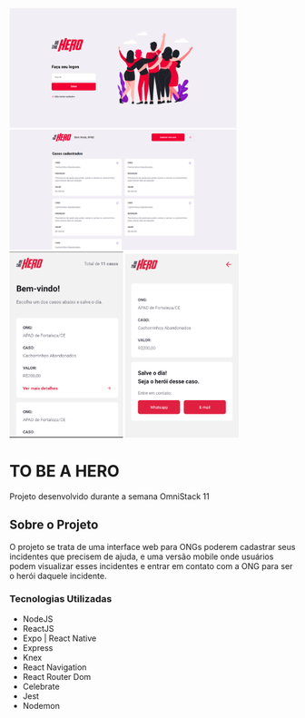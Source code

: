 
 <img src="/assets/logon.png" width=400>   <img src="/assets/profile.png" width=400>
 <img src="/assets/mobile-dashboard.png" width=200>   <img src="/assets/mobile-incident.png" width=200>

# TO BE A HERO

Projeto desenvolvido durante a semana OmniStack 11

## Sobre o Projeto

O projeto se trata de uma interface web para ONGs poderem cadastrar seus incidentes que precisem de ajuda, e uma versão mobile onde usuários podem visualizar esses incidentes e entrar em contato com a ONG para ser o herói daquele incidente.

### Tecnologias Utilizadas

* NodeJS
* ReactJS
* Expo | React Native
* Express
* Knex
* React Navigation
* React Router Dom
* Celebrate
* Jest
* Nodemon



